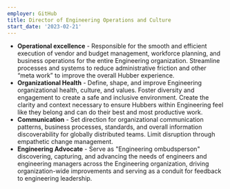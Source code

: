 ```yaml
---
employer: GitHub
title: Director of Engineering Operations and Culture
start_date: '2023-02-21'
---
```


* **Operational excellence** - Responsible for the smooth and efficient execution of vendor and budget management, workforce planning, and business operations for the entire Engineering organization. Streamline processes and systems to reduce administrative friction and other “meta work” to improve the overall Hubber experience.
* **Organizational Health** - Define, shape, and improve Engineering organizational health, culture, and values. Foster diversity and engagement to create a safe and inclusive environment. Create the clarity and context necessary to ensure Hubbers within Engineering feel like they belong and can do their best and most productive work.
* **Communication** - Set direction for organizational communication patterns, business processes, standards, and overall information discoverability for globally distributed teams. Limit disruption through empathetic change management.
* **Engineering Advocate** - Serve as "Engineering ombudsperson" discovering, capturing, and advancing the needs of engineers and engineering managers across the Engineering organization, driving organization-wide improvements and serving as a conduit for feedback to engineering leadership.
